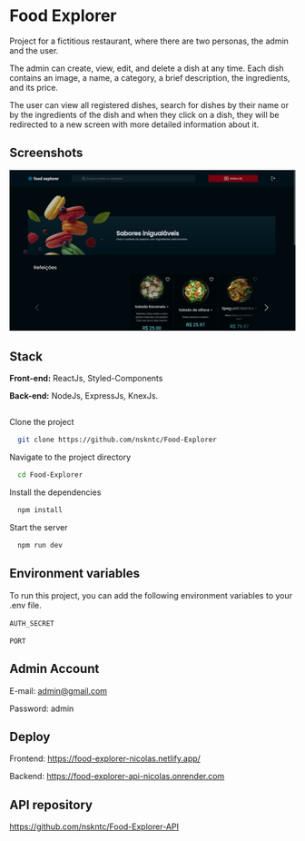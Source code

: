 
# Food Explorer


Project for a fictitious restaurant, where there are two personas, the admin and the user.

The admin can create, view, edit, and delete a dish at any time. Each dish contains an image, a name, a category, a brief description, the ingredients, and its price.

The user can view all registered dishes, search for dishes by their name or by the ingredients of the dish and when they click on a dish, they will be redirected to a new screen with more detailed information about it.


## Screenshots

![App Screenshot](.github/app-screenshot.png)


## Stack

**Front-end:** ReactJs, Styled-Components

**Back-end:** NodeJs, ExpressJs, KnexJs.


## 

Clone the project

```bash
  git clone https://github.com/nskntc/Food-Explorer
```

Navigate to the project directory

```bash
  cd Food-Explorer
```

Install the dependencies

```bash
  npm install
```

Start the server

```bash
  npm run dev
```


## Environment variables

To run this project, you can add the following environment variables to your .env file.

`AUTH_SECRET`

`PORT`


## Admin Account

E-mail: admin@gmail.com

Password: admin

## Deploy

Frontend: https://food-explorer-nicolas.netlify.app/

Backend: https://food-explorer-api-nicolas.onrender.com

## API repository


https://github.com/nskntc/Food-Explorer-API

